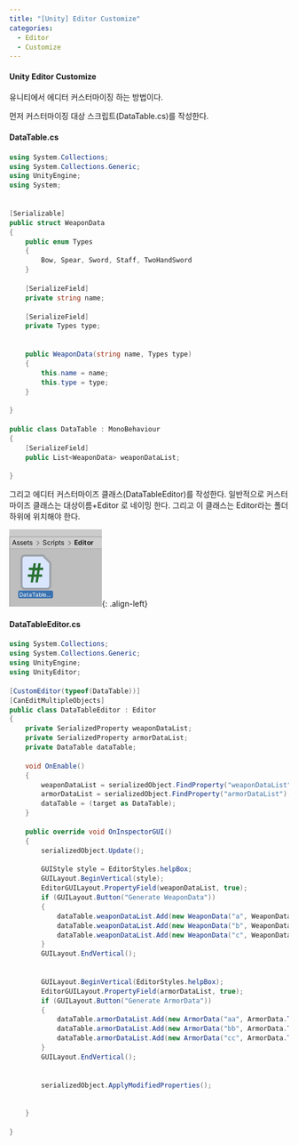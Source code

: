 ```yaml
---
title: "[Unity] Editor Customize"
categories:
  - Editor
  - Customize
---
```


#### Unity Editor Customize
유니티에서 에디터 커스터마이징 하는 방법이다.

먼저 커스터마이징 대상 스크립트(DataTable.cs)를 작성한다.

#### DataTable.cs
```c#
using System.Collections;
using System.Collections.Generic;
using UnityEngine;
using System;


[Serializable]
public struct WeaponData
{
	public enum Types
	{
		Bow, Spear, Sword, Staff, TwoHandSword
	}

	[SerializeField]
	private string name;

	[SerializeField]
	private Types type;


	public WeaponData(string name, Types type)
	{
		this.name = name;
		this.type = type;
	}

}

public class DataTable : MonoBehaviour
{
	[SerializeField]
	public List<WeaponData> weaponDataList;

}
```

그리고 에디터 커스터마이즈 클래스(DataTableEditor)를 작성한다.
일반적으로 커스터마이즈 클래스는 대상이름+Editor 로 네이밍 한다.
그리고 이 클래스는 Editor라는 폴더 하위에 위치해야 한다.

![image-center](/assets/images/unity-editor-customize-script-position.png){: .align-left}



#### DataTableEditor.cs
```c#
using System.Collections;
using System.Collections.Generic;
using UnityEngine;
using UnityEditor;

[CustomEditor(typeof(DataTable))]
[CanEditMultipleObjects]
public class DataTableEditor : Editor
{
	private SerializedProperty weaponDataList;
	private SerializedProperty armorDataList;
	private DataTable dataTable;

	void OnEnable()
	{
		weaponDataList = serializedObject.FindProperty("weaponDataList");
		armorDataList = serializedObject.FindProperty("armorDataList");
		dataTable = (target as DataTable);
	}

	public override void OnInspectorGUI()
	{
		serializedObject.Update();

		GUIStyle style = EditorStyles.helpBox;
		GUILayout.BeginVertical(style);
		EditorGUILayout.PropertyField(weaponDataList, true);
		if (GUILayout.Button("Generate WeaponData"))
		{
			dataTable.weaponDataList.Add(new WeaponData("a", WeaponData.Types.Bow));
			dataTable.weaponDataList.Add(new WeaponData("b", WeaponData.Types.Spear));
			dataTable.weaponDataList.Add(new WeaponData("c", WeaponData.Types.TwoHandSword));
		}
		GUILayout.EndVertical();
		
		
		GUILayout.BeginVertical(EditorStyles.helpBox);
		EditorGUILayout.PropertyField(armorDataList, true);
		if (GUILayout.Button("Generate ArmorData"))
		{
			dataTable.armorDataList.Add(new ArmorData("aa", ArmorData.Types.Armor));
			dataTable.armorDataList.Add(new ArmorData("bb", ArmorData.Types.Shield));
			dataTable.armorDataList.Add(new ArmorData("cc", ArmorData.Types.Shield));
		}
		GUILayout.EndVertical();
		

		serializedObject.ApplyModifiedProperties();


	}

}

```



